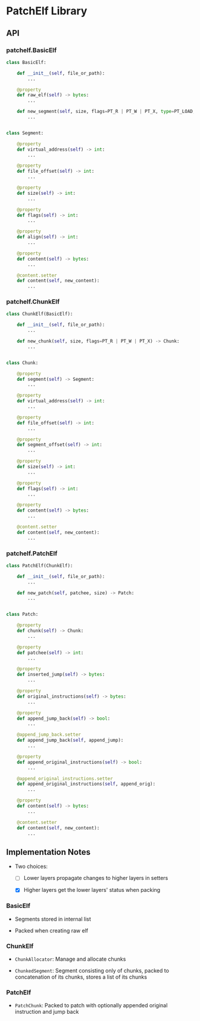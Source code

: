 # PatchElf Library

## API

### patchelf.BasicElf

```python
class BasicElf:

    def __init__(self, file_or_path):
        ...

    @property
    def raw_elf(self) -> bytes:
        ...

    def new_segment(self, size, flags=PT_R | PT_W | PT_X, type=PT_LOAD, align=0x1000, virtual_address=None) -> Segment:
        ...


class Segment:

    @property
    def virtual_address(self) -> int:
        ...

    @property
    def file_offset(self) -> int:
        ...

    @property
    def size(self) -> int:
        ...

    @property
    def flags(self) -> int:
        ...

    @property
    def align(self) -> int:
        ...

    @property
    def content(self) -> bytes:
        ...

    @content.setter
    def content(self, new_content):
        ...
```

### patchelf.ChunkElf

```python
class ChunkElf(BasicElf):

    def __init__(self, file_or_path):
        ...

    def new_chunk(self, size, flags=PT_R | PT_W | PT_X) -> Chunk:
        ...


class Chunk:

    @property
    def segment(self) -> Segment:
        ...

    @property
    def virtual_address(self) -> int:
        ...

    @property
    def file_offset(self) -> int:
        ...

    @property
    def segment_offset(self) -> int:
        ...

    @property
    def size(self) -> int:
        ...

    @property
    def flags(self) -> int:
        ...

    @property
    def content(self) -> bytes:
        ...

    @content.setter
    def content(self, new_content):
        ...
```

### patchelf.PatchElf

```python
class PatchElf(ChunkElf):

    def __init__(self, file_or_path):
        ...

    def new_patch(self, patchee, size) -> Patch:
        ...


class Patch:

    @property
    def chunk(self) -> Chunk:
        ...

    @property
    def patchee(self) -> int:
        ...

    @property
    def inserted_jump(self) -> bytes:
        ...

    @property
    def original_instructions(self) -> bytes:
        ...

    @property
    def append_jump_back(self) -> bool:
        ...

    @append_jump_back.setter
    def append_jump_back(self, append_jump):
        ...

    @property
    def append_original_instructions(self) -> bool:
        ...

    @append_original_instructions.setter
    def append_original_instructions(self, append_orig):
        ...

    @property
    def content(self) -> bytes:
        ...

    @content.setter
    def content(self, new_content):
        ...
```

## Implementation Notes

- Two choices:

  - [ ] Lower layers propagate changes to higher layers in setters

  - [x] Higher layers get the lower layers' status when packing

### BasicElf

- Segments stored in internal list

- Packed when creating raw elf

### ChunkElf

- `ChunkAllocator`: Manage and allocate chunks

- `ChunkedSegment`: Segment consisting only of chunks, packed to concatenation of its chunks, stores a list of its chunks

### PatchElf

- `PatchChunk`: Packed to patch with optionally appended original instruction and jump back
